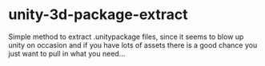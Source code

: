 unity-3d-package-extract
========================

Simple method to extract .unitypackage files, since it seems to blow up unity on occasion and if you have lots of assets there is a good chance you just want to pull in what you need...
